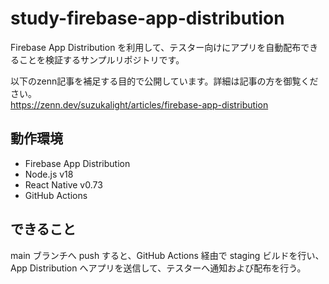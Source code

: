 # study-firebase-app-distribution

Firebase App Distribution を利用して、テスター向けにアプリを自動配布できることを検証するサンプルリポジトリです。

以下のzenn記事を補足する目的で公開しています。詳細は記事の方を御覧ください。  
https://zenn.dev/suzukalight/articles/firebase-app-distribution

## 動作環境

- Firebase App Distribution
- Node.js v18
- React Native v0.73
- GitHub Actions

## できること

main ブランチへ push すると、GitHub Actions 経由で staging ビルドを行い、App Distribution へアプリを送信して、テスターへ通知および配布を行う。
